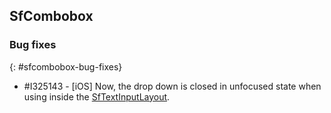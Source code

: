 ## SfCombobox

### Bug fixes
{: #sfcombobox-bug-fixes}

* \#I325143 - [iOS] Now, the drop down is closed in unfocused state when using inside the [SfTextInputLayout](https://help.syncfusion.com/cr/xamarin/Syncfusion.XForms.TextInputLayout.html).